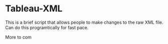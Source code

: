 # Tableau-XML
This is a brief script that allows people to make changes to the raw XML file.  Can do this programtically for fast pace.

More to com
